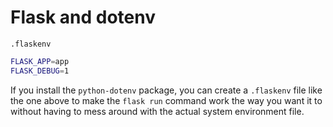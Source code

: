 # Flask and dotenv

`.flaskenv`

```bash
FLASK_APP=app
FLASK_DEBUG=1
```

If you install the `python-dotenv` package, you can create a `.flaskenv` file like the one above to make the `flask run` command work the way you want it to without having to mess around with the actual system environment file.